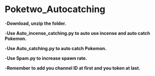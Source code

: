 # Poketwo_Autocatching
-**Download, unzip the folder.**


-**Use Auto_incense_catching.py to auto use incense and auto catch Pokemon.**


-**Use Auto_catching.py to auto catch Pokemon.**


-**Use Spam.py to increase spawn rate.**


-**Remember to add you channel ID at first and you token at last.**

